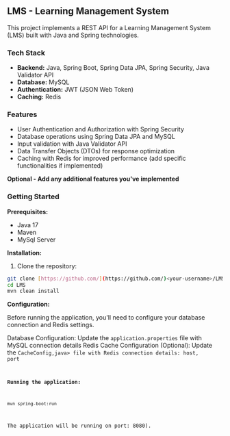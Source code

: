 ## LMS - Learning Management System

This project implements a REST API for a Learning Management System (LMS) built with Java and Spring technologies.

### Tech Stack

* **Backend:** Java, Spring Boot, Spring Data JPA, Spring Security, Java Validator API
* **Database:** MySQL
* **Authentication:** JWT (JSON Web Token)
* **Caching:** Redis

### Features

* User Authentication and Authorization with Spring Security
* Database operations using Spring Data JPA and MySQL
* Input validation with Java Validator API
* Data Transfer Objects (DTOs) for response optimization
* Caching with Redis for improved performance (add specific functionalities if implemented)

**Optional - Add any additional features you've implemented**

### Getting Started

**Prerequisites:**

* Java 17
* Maven
* MySql Server

**Installation:**

1. Clone the repository:

```bash
git clone [https://github.com/](https://github.com/)<your-username>/LMS.git
cd LMS
mvn clean install
```

**Configuration:**

Before running the application, you'll need to configure your database connection and Redis settings.

Database Configuration: Update the <code>application.properties</code> file with MySQL connection details
Redis Cache Configuration (Optional): Update the <code>CacheConfig,java> file with Redis connection details: host, port

**Running the application:**

```bash
mvn spring-boot:run
```

The application will be running on port: 8080).
